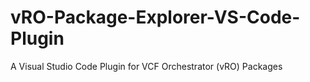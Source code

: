 # vRO-Package-Explorer-VS-Code-Plugin
A Visual Studio Code Plugin for VCF Orchestrator (vRO) Packages
